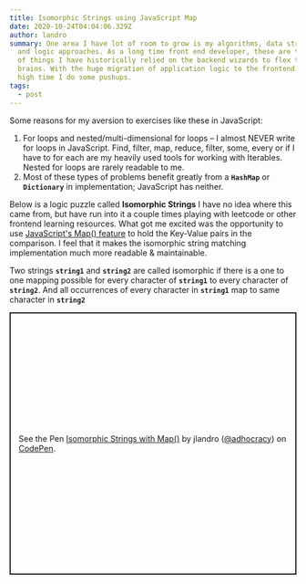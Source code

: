 ```yaml
---
title: Isomorphic Strings using JavaScript Map
date: 2020-10-24T04:04:06.329Z
author: landro
summary: One area I have lot of room to grow is my algorithms, data structures
  and logic approaches. As a long time front end developer, these are the types
  of things I have historically relied on the backend wizards to flex their
  brains. With the huge migration of application logic to the frontend. It's
  high time I do some pushups.
tags:
  - post
---
```

Some reasons for my aversion to exercises like these in JavaScript:

1. For loops and nested/multi-dimensional for loops – I almost NEVER write for loops in JavaScript. Find, filter, map, reduce, filter, some, every or if I have to for each are my heavily used tools for working with Iterables. Nested for loops are rarely readable to me.
2. Most of these types of problems benefit greatly from a **`HashMap`** or **`Dictionary`** in implementation; JavaScript has neither.

Below is a logic puzzle called **Isomorphic Strings** I have no idea where this came from, but have run into it a couple times playing with leetcode or other frontend learning resources. What got me excited was the opportunity to use [JavaScript's Map() feature](https://developer.mozilla.org/en-US/docs/Web/JavaScript/Reference/Global_Objects/Map) to hold the Key-Value pairs in the comparison. I feel that it makes the isomorphic string matching implementation much more readable & maintainable.

Two strings **`string1`** and **`string2`** are called isomorphic if there is a one to one mapping possible for every character of **`string1`** to every character of **`string2`**. And all occurrences of every character in **`string1`** map to same character in **`string2`**

<p class="codepen" data-height="460" data-theme-id="light" data-default-tab="js" data-user="adhocracy" data-slug-hash="oNxrKoX" data-preview="true" style="height: 460px; box-sizing: border-box; display: flex; align-items: center; justify-content: center; border: 2px solid; margin: 1em 0; padding: 1em;" data-pen-title="Isomorphic Strings with Map()">
  <span>See the Pen <a href="https://codepen.io/adhocracy/pen/oNxrKoX">
  Isomorphic Strings with Map()</a> by jlandro (<a href="https://codepen.io/adhocracy">@adhocracy</a>)
  on <a href="https://codepen.io">CodePen</a>.</span>
</p>
<script async src="https://static.codepen.io/assets/embed/ei.js"></script>